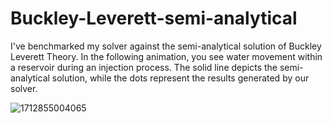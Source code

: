 # Buckley-Leverett-semi-analytical
I've benchmarked my solver against the semi-analytical solution of Buckley Leverett Theory. In the following animation, you see water movement within a reservoir during an injection process. The solid line depicts the semi-analytical solution, while the dots represent the results generated by our solver.

![1712855004065](https://github.com/user-attachments/assets/746ecab2-f605-4f1c-a5c9-c6fc5503554e)

